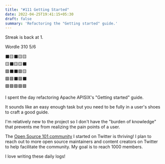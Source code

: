 ```yaml
---
title: "#111 Getting Started"
date: 2022-04-25T19:41:15+05:30
draft: false
summary: 'Refactoring the "Getting started" guide.'
---
```


Streak is back at 1.

Wordle 310 5/6

⬛🟨⬛🟨🟨\
🟨⬛🟨🟨⬛\
🟩⬛⬛🟩🟨\
🟩🟩⬛🟩⬛\
🟩🟩🟩🟩🟩

I spent the day refactoring Apache APISIX's "Getting started" guide.

It sounds like an easy enough task but you need to be fully in a user's shoes to craft a good guide.

I'm relatively new to the project so I don't have the "burden of knowledge" that prevents me from realizing the pain points of a user.

The [Open Source 101 community](https://twitter.com/i/communities/1510222506367778820) I started on Twitter is thriving! I plan to reach out to more open source maintainers and content creators on Twitter to help facilitate the community. My goal is to reach 1000 members.

I love writing these daily logs!
